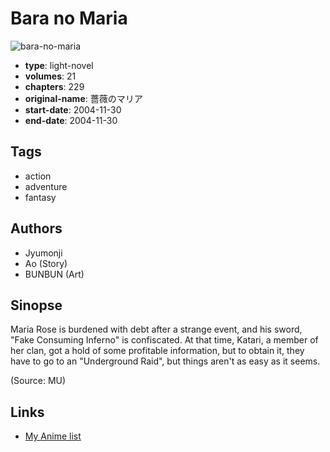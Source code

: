 # Bara no Maria

![bara-no-maria](https://cdn.myanimelist.net/images/manga/1/138951.jpg)

-   **type**: light-novel
-   **volumes**: 21
-   **chapters**: 229
-   **original-name**: 薔薇のマリア
-   **start-date**: 2004-11-30
-   **end-date**: 2004-11-30

## Tags

-   action
-   adventure
-   fantasy

## Authors

-   Jyumonji
-   Ao (Story)
-   BUNBUN (Art)

## Sinopse

Maria Rose is burdened with debt after a strange event, and his sword, "Fake Consuming Inferno" is confiscated. At that time, Katari, a member of her clan, got a hold of some profitable information, but to obtain it, they have to go to an "Underground Raid", but things aren't as easy as it seems.

(Source: MU)

## Links

-   [My Anime list](https://myanimelist.net/manga/46876/Bara_no_Maria)
